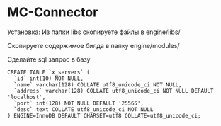 # MC-Connector
Установка:
Из папки libs скопируете файлы в engine/libs/

Скопируете содержимое билда в папку engine/modules/

Сделайте sql запрос в базу

```
CREATE TABLE `x_servers` (
  `id` int(10) NOT NULL,
  `name` varchar(128) COLLATE utf8_unicode_ci NOT NULL,
  `address` varchar(128) COLLATE utf8_unicode_ci NOT NULL DEFAULT 'localhost',
  `port` int(128) NOT NULL DEFAULT '25565',
  `desc` text COLLATE utf8_unicode_ci NOT NULL
) ENGINE=InnoDB DEFAULT CHARSET=utf8 COLLATE=utf8_unicode_ci;
```
